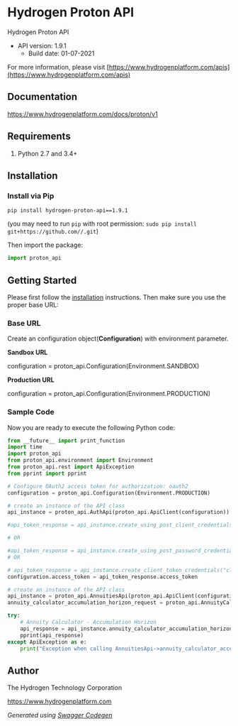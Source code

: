 # Hydrogen Proton API

Hydrogen Proton API
- API version: 1.9.1
  - Build date: 01-07-2021

For more information, please visit [https://www.hydrogenplatform.com/apis](https://www.hydrogenplatform.com/apis)

## Documentation

https://www.hydrogenplatform.com/docs/proton/v1

## Requirements

1. Python 2.7 and 3.4+

## Installation

### Install via Pip

```
pip install hydrogen-proton-api==1.9.1
```
(you may need to run `pip` with root permission: `sudo pip install git+https://github.com//.git`)

Then import the package:
```python
import proton_api 
```

## Getting Started

Please first follow the [installation](#installation) instructions. Then make sure you use the proper base URL:

### Base URL

Create an configuration object(**Configuration**) with environment parameter.

**Sandbox URL**

configuration = proton_api.Configuration(Environment.SANDBOX)

**Production URL**

configuration = proton_api.Configuration(Environment.PRODUCTION)

### Sample Code
Now you are ready to execute the following Python code:


```python
from __future__ import print_function
import time
import proton_api
from proton_api.environment import Environment
from proton_api.rest import ApiException
from pprint import pprint

# Configure OAuth2 access token for authorization: oauth2
configuration = proton_api.Configuration(Environment.PRODUCTION)

# create an instance of the API class
api_instance = proton_api.AuthApi(proton_api.ApiClient(configuration))

#api_token_response = api_instance.create_using_post_client_credentials("client_id", "password")

# OR

#api_token_response = api_instance.create_using_post_password_credentials("client_id","password", "username", "secret" )
# OR

# api_token_response = api_instance.create_client_token_credentials("client_id", "password", "client_token");
configuration.access_token = api_token_response.access_token

# create an instance of the API class
api_instance = proton_api.AnnuitiesApi(proton_api.ApiClient(configuration))
annuity_calculator_accumulation_horizon_request = proton_api.AnnuityCalculatorAccumulationHorizonRequest() # AnnuityCalculatorAccumulationHorizonRequest | Request payload for Annuity Calculator - Accumulation Horizon

try:
    # Annuity Calculator - Accumulation Horizon
    api_response = api_instance.annuity_calculator_accumulation_horizon(annuity_calculator_accumulation_horizon_request)
    pprint(api_response)
except ApiException as e:
    print("Exception when calling AnnuitiesApi->annuity_calculator_accumulation_horizon: %s\n" % e)

```

## Author
The Hydrogen Technology Corporation

https://www.hydrogenplatform.com

*Generated using [Swagger Codegen](https://github.com/swagger-api/swagger-codegen)*
